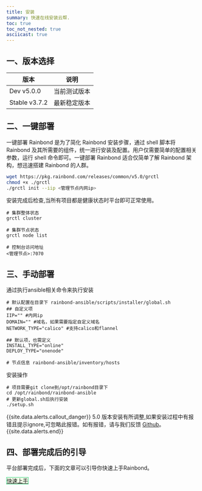 ```yaml
---
title: 安装
summary: 快速在线安装云帮.
toc: true
toc_not_nested: true
asciicast: true
---
```


## 一、版本选择

| 版本          | 说明         |
| ------------- | ------------ |
| Dev v5.0.0 | 当前测试版本 |
| Stable v3.7.2 | 最新稳定版本 |

## 二、一键部署

一键部署 Rainbond 是为了简化 Rainbond 安装步骤，通过 shell 脚本将 Rainbond 及其所需要的组件，统一进行安装及配置。用户仅需要简单的配置相关参数，运行 shell 命令即可。一键部署 Rainbond 适合仅简单了解 Rainbond 架构，想迅速搭建 Rainbond 的人群。

```bash
wget https://pkg.rainbond.com/releases/common/v5.0/grctl
chmod +x ./grctl
./grctl init --iip <管理节点内网ip>
```

安装完成后检查,当所有项目都是健康状态时平台即可正常使用。

```
# 集群整体状态
grctl cluster

# 集群节点状态
grctl node list

# 控制台访问地址
<管理节点>:7070
```

## 三、手动部署

通过执行ansible相关命令来执行安装

```
# 默认配置在目录下 rainbond-ansible/scripts/installer/global.sh
## 自定义项
IIP="" #内网ip
DOMAIN="" #域名，如果需要指定自定义域名
NETWORK_TYPE="calico" #支持calico和flannel

## 默认项，也需定义
INSTALL_TYPE="online"
DEPLOY_TYPE="onenode"

# 节点信息 rainbond-ansible/inventory/hosts
```

安装操作

```
# 项目需要git clone到/opt/rainbond目录下
cd /opt/rainbond/rainbond-ansible
# 更新global.sh后执行安装
./setup.sh
```

<!--
## 三、离线部署
离线安装具体流程请参考[离线部署](../operation-manual/install/offline/setup.html)

## 四、分步部署

分步部署Rainbond是分组件一步一步的安装Rainbond及所需组件，用户可以定制相关的安装。分步部署Rainbond适合非常了解Rainbond架构，需要定制部署Rainbond的人群。

具体安装流程请参考[分步部署](../operation-manual/install/step/part-salt.html)


## 五、源码部署

从源码安装具体流程请参考[源码部署](../operation-manual/install/source/setup.html)

-->

{{site.data.alerts.callout_danger}}
5.0 版本安装有所调整,如果安装过程中有报错且提示ignore,可忽略此报错。如有报错，请与我们反馈 [Github](https://github.com/goodrain/rainbond-ansible/issues)。
{{site.data.alerts.end}}

<!--
{{site.data.alerts.callout_success}}
云帮安装程序通过 shell 脚本 + ansible 实现，包括后续集群的扩容、升级及管理。相关源码参见：[rainbond-install](https://github.com/goodrain/rainbond-install)  
节点扩容, 请参照 [运维手册, 节点扩容](../operation-manual/cluster-management/add-compute-node.html)  
安装问题, 请参照 [运维手册，安装部署-集群安装问题排查](../operation-manual/trouble-shooting/install-issue.html)  
使用问题, 请参照 [运维手册，平台维护-集群故障排查](../operation-manual/trouble-shooting/issue.html)  
{{site.data.alerts.end}}

-->

## 四、部署完成后的引导

平台部署完成后，下面的文章可以引导你快速上手Rainbond。

<div class="btn-group btn-group-justified">
<a href="./quick-learning.html" class="btn" style="background-color:#F0FFE8;border:1px solid #28cb75">快速上手</a>
</div>
